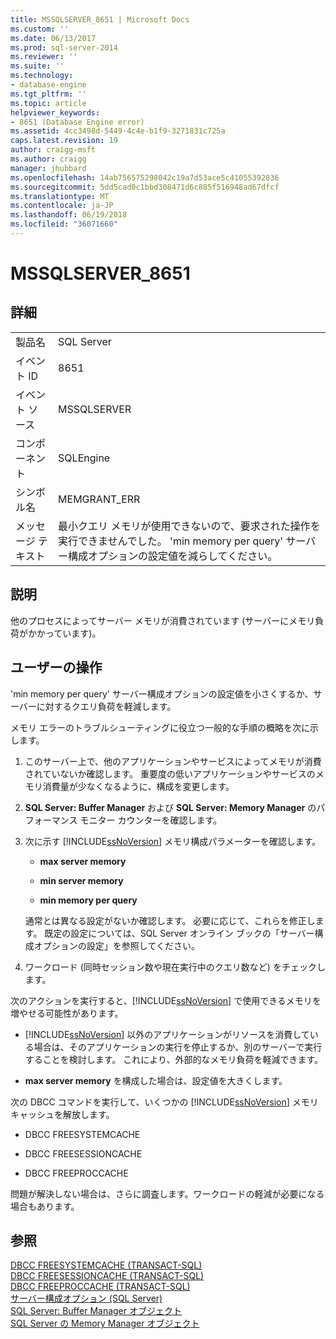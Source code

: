 ```yaml
---
title: MSSQLSERVER_8651 | Microsoft Docs
ms.custom: ''
ms.date: 06/13/2017
ms.prod: sql-server-2014
ms.reviewer: ''
ms.suite: ''
ms.technology:
- database-engine
ms.tgt_pltfrm: ''
ms.topic: article
helpviewer_keywords:
- 8651 (Database Engine error)
ms.assetid: 4cc3498d-5449-4c4e-b1f9-3271831c725a
caps.latest.revision: 19
author: craigg-msft
ms.author: craigg
manager: jhubbard
ms.openlocfilehash: 14ab756575298042c19a7d53ace5c41055392836
ms.sourcegitcommit: 5dd5cad0c1bbd308471d6c885f516948ad67dfcf
ms.translationtype: MT
ms.contentlocale: ja-JP
ms.lasthandoff: 06/19/2018
ms.locfileid: "36071660"
---
```

# <a name="mssqlserver8651"></a>MSSQLSERVER_8651
    
## <a name="details"></a>詳細  
  
|||  
|-|-|  
|製品名|SQL Server|  
|イベント ID|8651|  
|イベント ソース|MSSQLSERVER|  
|コンポーネント|SQLEngine|  
|シンボル名|MEMGRANT_ERR|  
|メッセージ テキスト|最小クエリ メモリが使用できないので、要求された操作を実行できませんでした。 'min memory per query' サーバー構成オプションの設定値を減らしてください。|  
  
## <a name="explanation"></a>説明  
 他のプロセスによってサーバー メモリが消費されています (サーバーにメモリ負荷がかかっています)。  
  
## <a name="user-action"></a>ユーザーの操作  
 'min memory per query' サーバー構成オプションの設定値を小さくするか、サーバーに対するクエリ負荷を軽減します。  
  
 メモリ エラーのトラブルシューティングに役立つ一般的な手順の概略を次に示します。  
  
1.  このサーバー上で、他のアプリケーションやサービスによってメモリが消費されていないか確認します。 重要度の低いアプリケーションやサービスのメモリ消費量が少なくなるように、構成を変更します。  
  
2.  **SQL Server: Buffer Manager** および **SQL Server: Memory Manager** のパフォーマンス モニター カウンターを確認します。  
  
3.  次に示す [!INCLUDE[ssNoVersion](../../includes/ssnoversion-md.md)] メモリ構成パラメーターを確認します。  
  
    -   **max server memory**  
  
    -   **min server memory**  
  
    -   **min memory per query**  
  
     通常とは異なる設定がないか確認します。 必要に応じて、これらを修正します。 既定の設定については、SQL Server オンライン ブックの「サーバー構成オプションの設定」を参照してください。  
  
4.  ワークロード (同時セッション数や現在実行中のクエリ数など) をチェックします。  
  
 次のアクションを実行すると、[!INCLUDE[ssNoVersion](../../includes/ssnoversion-md.md)] で使用できるメモリを増やせる可能性があります。  
  
-   [!INCLUDE[ssNoVersion](../../includes/ssnoversion-md.md)] 以外のアプリケーションがリソースを消費している場合は、そのアプリケーションの実行を停止するか、別のサーバーで実行することを検討します。 これにより、外部的なメモリ負荷を軽減できます。  
  
-   **max server memory** を構成した場合は、設定値を大きくします。  
  
 次の DBCC コマンドを実行して、いくつかの [!INCLUDE[ssNoVersion](../../includes/ssnoversion-md.md)] メモリ キャッシュを解放します。  
  
-   DBCC FREESYSTEMCACHE  
  
-   DBCC FREESESSIONCACHE  
  
-   DBCC FREEPROCCACHE  
  
 問題が解決しない場合は、さらに調査します。ワークロードの軽減が必要になる場合もあります。  
  
## <a name="see-also"></a>参照  
 [DBCC FREESYSTEMCACHE &#40;TRANSACT-SQL&#41;](/sql/t-sql/database-console-commands/dbcc-freesystemcache-transact-sql)   
 [DBCC FREESESSIONCACHE &#40;TRANSACT-SQL&#41;](/sql/t-sql/database-console-commands/dbcc-freesessioncache-transact-sql)   
 [DBCC FREEPROCCACHE &#40;TRANSACT-SQL&#41;](/sql/t-sql/database-console-commands/dbcc-freeproccache-transact-sql)   
 [サーバー構成オプション &#40;SQL Server&#41;](../../database-engine/configure-windows/server-configuration-options-sql-server.md)   
 [SQL Server: Buffer Manager オブジェクト](../performance-monitor/sql-server-buffer-manager-object.md)   
 [SQL Server の Memory Manager オブジェクト](../performance-monitor/sql-server-memory-manager-object.md)  
  
  

